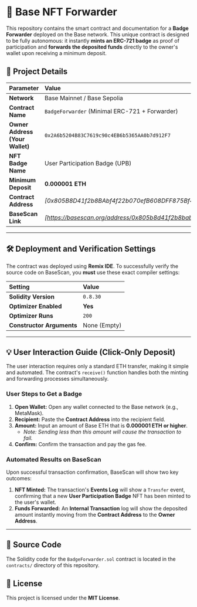 # 🚀 Base NFT Forwarder

This repository contains the smart contract and documentation for a **Badge Forwarder** deployed on the Base network. This unique contract is designed to be fully autonomous: it instantly **mints an ERC-721 badge** as proof of participation and **forwards the deposited funds** directly to the owner's wallet upon receiving a minimum deposit.

## 🔗 Project Details

| Parameter | Value |
| :--- | :--- |
| **Network** | Base Mainnet / Base Sepolia |
| **Contract Name** | `BadgeForwarder` (Minimal ERC-721 + Forwarder) |
| **Owner Address (Your Wallet)** | `0x2A6b5204B83C7619c90c4EB6b5365AA0b7d912F7` |
| **NFT Badge Name** | User Participation Badge (UPB) |
| **Minimum Deposit** | **$0.000001$ ETH** |
| **Contract Address** | *[0x805B8D41f2b8BAbf4f22b070efB608DFF875Bf4F]* |
| **BaseScan Link** | *[https://basescan.org/address/0x805b8d41f2b8babf4f22b070efb608dff875bf4f]* |

---

## 🛠️ Deployment and Verification Settings

The contract was deployed using **Remix IDE**. To successfully verify the source code on BaseScan, you **must** use these exact compiler settings:

| Setting | Value |
| :--- | :--- |
| **Solidity Version** | `0.8.30` |
| **Optimizer Enabled** | **Yes** |
| **Optimizer Runs** | `200` |
| **Constructor Arguments** | None (Empty) |

---

## 💡 User Interaction Guide (Click-Only Deposit)

The user interaction requires only a standard ETH transfer, making it simple and automated. The contract's `receive()` function handles both the minting and forwarding processes simultaneously.

### User Steps to Get a Badge

1.  **Open Wallet:** Open any wallet connected to the Base network (e.g., MetaMask).
2.  **Recipient:** Paste the **Contract Address** into the recipient field.
3.  **Amount:** Input an amount of Base ETH that is **$0.000001$ ETH or higher**.
    * *Note: Sending less than this amount will cause the transaction to fail.*
4.  **Confirm:** Confirm the transaction and pay the gas fee.

### Automated Results on BaseScan

Upon successful transaction confirmation, BaseScan will show two key outcomes:

1.  **NFT Minted:** The transaction's **Events Log** will show a `Transfer` event, confirming that a new **User Participation Badge** NFT has been minted to the user's wallet.
2.  **Funds Forwarded:** An **Internal Transaction** log will show the deposited amount instantly moving from the **Contract Address** to the **Owner Address**.

---

## 📄 Source Code

The Solidity code for the `BadgeForwarder.sol` contract is located in the `contracts/` directory of this repository.

## 📜 License

This project is licensed under the **MIT License**.
